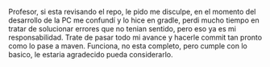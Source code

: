 Profesor, si esta revisando el repo, le pido me disculpe, en el momento del desarrollo de la PC me confundí y lo hice en gradle, perdi mucho tiempo en tratar de solucionar 
errores que no tenian sentido, pero eso ya es mi responsabilidad. Trate de pasar todo mi avance y hacerle commit tan pronto como lo pase a maven. Funciona, no esta completo,
pero cumple con lo basico, le estaria agradecido pueda considerarlo.
